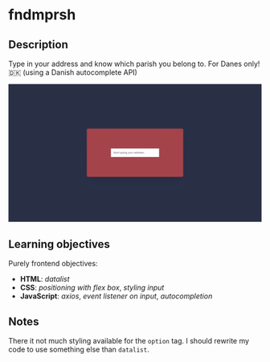 # fndmprsh

## Description

Type in your address and know which parish you belong to.
For Danes only! 🇩🇰 (using a Danish autocomplete API)

![Find my parish](img/ss.png)

## Learning objectives

Purely frontend objectives:

-   **HTML**: _datalist_
-   **CSS**: _positioning with flex box_, _styling input_
-   **JavaScript**: _axios_, _event listener on input_, _autocompletion_

## Notes

There it not much styling available for the `option` tag. I should rewrite my code to use something else than `datalist`.
